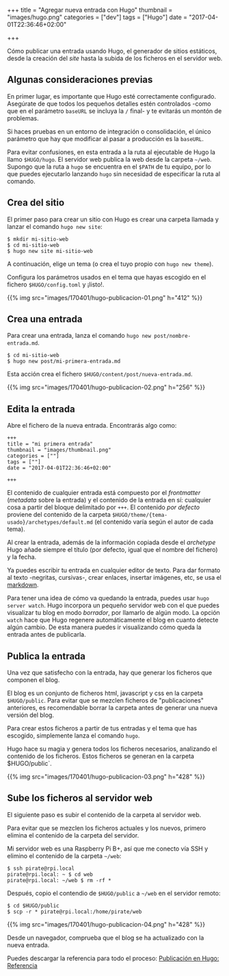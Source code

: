 +++
title = "Agregar nueva entrada con Hugo"
thumbnail = "images/hugo.png"
categories = ["dev"]
tags = ["Hugo"]
date = "2017-04-01T22:36:46+02:00"

+++

Cómo publicar una entrada usando Hugo, el generador de sitios estáticos, desde la creación del _site_ hasta la subida de los ficheros en el servidor web. 

<!--more-->

## Algunas consideraciones previas

En primer lugar, es importante que Hugo esté correctamente configurado. Asegúrate de que todos los pequeños detalles estén controlados -como que en el parámetro `baseURL` se incluya la `/` final- y te evitarás un montón de problemas.

Si haces pruebas en un entorno de integración o consolidación, el único parámetro que hay que modificar al pasar a producción es la `baseURL`.

Para evitar confusiones, en esta entrada a la ruta al ejecutable de Hugo la llamo `$HUGO/hugo`. El servidor web publica la web desde la carpeta `~/web`. Supongo que la ruta a `hugo` se encuentra en el `$PATH` de tu equipo, por lo que puedes ejecutarlo lanzando `hugo` sin necesidad de especificar la ruta al comando.

## Crea del sitio

El primer paso para crear un sitio con Hugo es crear una carpeta llamada y lanzar el comando `hugo new site`:

```shell
$ mkdir mi-sitio-web
$ cd mi-sitio-web
$ hugo new site mi-sitio-web
```

A continuación, elige un tema (o crea el tuyo propio con `hugo new theme`).

Configura los parámetros usados en el tema que hayas escogido en el fichero `$HUGO/config.toml` y ¡listo!.

{{% img src="images/170401/hugo-publicacion-01.png" h="412" %}}

## Crea una entrada

Para crear una entrada, lanza el comando `hugo new post/nombre-entrada.md`.

```shell
$ cd mi-sitio-web
$ hugo new post/mi-primera-entrada.md
```

Esta acción crea el fichero `$HUGO/content/post/nueva-entrada.md`.

{{% img src="images/170401/hugo-publicacion-02.png" h="256" %}}

## Edita la entrada

Abre el fichero de la nueva entrada. Encontrarás algo como:

```
+++
title = "mi primera entrada"
thumbnail = "images/thumbnail.png"
categories = [""]
tags = [""]
date = "2017-04-01T22:36:46+02:00"

+++

```

El contenido de cualquier entrada está compuesto por el _frontmatter_ (_metadata_ sobre la entrada) y el contenido de la entrada en sí: cualquier cosa a partir del bloque delimitado por `+++`. El contenido _por defecto_ proviene del contenido de la carpeta `$HUGO/theme/{tema-usado}/archetypes/default.md` (el contenido varía según el autor de cada tema).

Al crear la entrada, además de la información copiada desde el _archetype_ Hugo añade siempre el título (por defecto, igual que el nombre del fichero) y la fecha.

Ya puedes escribir tu entrada en cualquier editor de texto. Para dar formato al texto -negritas, cursivas-, crear enlaces, insertar imágenes, etc, se usa el [markdown](https://es.wikipedia.org/wiki/Markdown).

Para tener una idea de cómo va quedando la entrada, puedes usar `hugo server watch`. Hugo incorpora un pequeño servidor web con el que puedes visualizar tu blog en modo _borrador_, por llamarlo de algún modo. La opción `watch` hace que Hugo regenere automáticamente el blog en cuanto detecte algún cambio. De esta manera puedes ir visualizando cómo queda la entrada antes de publicarla.

## Publica la entrada

Una vez que satisfecho con la entrada, hay que generar los ficheros que componen el blog.

El blog es un conjunto de ficheros html, javascript y css en la carpeta `$HUGO/public`. Para evitar que se mezclen ficheros de "publicaciones" anteriores, es recomendable borrar la carpeta antes de generar una nueva versión del blog.

Para crear estos ficheros a partir de tus entradas y el tema que has escogido, simplemente lanza el comando `hugo`.

Hugo hace su magia y genera todos los ficheros necesarios, analizando el contenido de los ficheros. Estos ficheros se generan en la carpeta $HUGO/public`.

{{% img src="images/170401/hugo-publicacion-03.png" h="428" %}}

## Sube los ficheros al servidor web

El siguiente paso es subir el contenido de la carpeta al servidor web.

Para evitar que se mezclen los ficheros actuales y los nuevos, primero elimina el contenido de la carpeta del servidor.

Mi servidor web es una Raspberry Pi B+, así que me conecto vía SSH y elimino el contenido de la carpeta `~/web`:

```shell
$ ssh pirate@rpi.local
pirate@rpi.local: ~ $ cd web
pirate@rpi.local: ~/web $ rm -rf *
```

Después, copio el contendio de `$HUGO/public` a `~/web` en el servidor remoto:

```shell
$ cd $HUGO/public
$ scp -r * pirate@rpi.local:/home/pirate/web
```
{{% img src="images/170401/hugo-publicacion-04.png" h="428" %}}

Desde un navegador, comprueba que el blog se ha actualizado con la nueva entrada.

Puedes descargar la referencia para todo el proceso: [Publicación en Hugo: Referencia](../../images/170401/hugo-publicacion-paso-a-paso.png)





